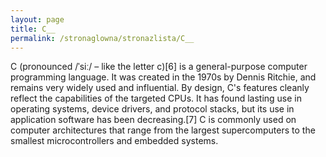 ```yaml
---
layout: page
title: C__
permalink: /stronaglowna/stronazlista/C__
---
```

C (pronounced /ˈsiː/ – like the letter c)[6] is a general-purpose computer programming language. It was created in the 1970s by Dennis Ritchie, and remains very widely used and influential. By design, C's features cleanly reflect the capabilities of the targeted CPUs. It has found lasting use in operating systems, device drivers, and protocol stacks, but its use in application software has been decreasing.[7] C is commonly used on computer architectures that range from the largest supercomputers to the smallest microcontrollers and embedded systems.